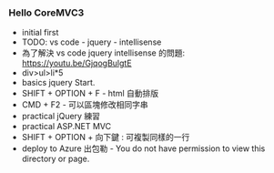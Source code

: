 ### Hello CoreMVC3
+ initial first
+ TODO: vs code - jquery - intellisense 
+ 為了解決 vs code jquery intellisense 的問題: https://youtu.be/GjqogBulgtE
+ div>ul>li*5
+ basics jquery Start.
+ SHIFT + OPTION + F - html 自動排版
+ CMD + F2 - 可以區塊修改相同字串
+ practical jQuery 練習
+ practical ASP.NET MVC 
+ SHIFT + OPTION + 向下鍵 : 可複製同樣的一行
+ deploy to Azure 出包勒 - You do not have permission to view this directory or page.

